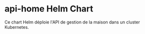 # api-home Helm Chart

Ce chart Helm déploie l'API de gestion de la maison dans un cluster Kubernetes.

